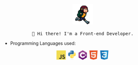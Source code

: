 <p align="center">
  <img src="https://github.com/cracrle/cracrle/blob/master/images/run.gif" width="65px">
  <br><br>
  <samp>
    👋 Hi there! I'm a Front-end Developer.
  </samp>
</p>

- Programming Languages used:

<div align="center">
  <img src='https://github.com/cracrle/cracrle/blob/master/images/js.svg' width='30' />
  <img src='https://github.com/cracrle/cracrle/blob/master/images/python.svg' height='30' />
  <img src='https://github.com/cracrle/cracrle/blob/master/images/csharp.svg' width='30' />
  <img src='https://github.com/cracrle/cracrle/blob/master/images/html.svg' width='30' />
  <img src='https://github.com/cracrle/cracrle/blob/master/images/css.svg' width='30' />
</div>
